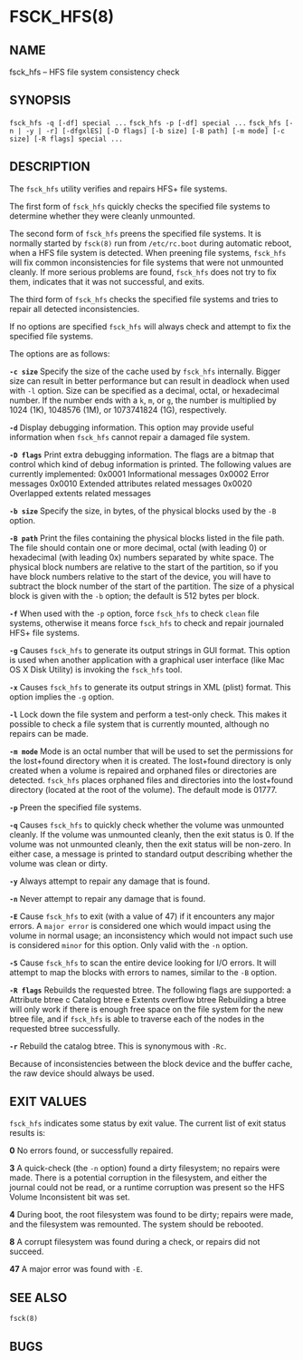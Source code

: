 # FSCK_HFS(8)

## NAME

fsck_hfs – HFS file system consistency check

## SYNOPSIS

`fsck_hfs -q [-df] special ...`
`fsck_hfs -p [-df] special ...`
`fsck_hfs [-n | -y | -r] [-dfgxlES] [-D flags] [-b size] [-B path] [-m mode] [-c size] [-R flags] special ...`

## DESCRIPTION

The `fsck_hfs` utility verifies and repairs HFS+ file systems.

The first form of `fsck_hfs` quickly checks the specified file systems to determine whether they were cleanly unmounted.

The second form of `fsck_hfs` preens the specified file systems. It is normally started by `fsck(8)` run from `/etc/rc.boot` during automatic reboot, when a HFS file system is detected. When preening file systems, `fsck_hfs` will fix common inconsistencies for file systems that were not unmounted cleanly. If more serious problems are found, `fsck_hfs` does not try to fix them, indicates that it was not successful, and exits.

The third form of `fsck_hfs` checks the specified file systems and tries to repair all detected inconsistencies.

If no options are specified `fsck_hfs` will always check and attempt to fix the specified file systems.

The options are as follows:

**`-c size`**
Specify the size of the cache used by `fsck_hfs` internally. Bigger size can result in better performance but can result in deadlock when used with `-l` option. Size can be specified as a decimal, octal, or hexadecimal number. If the number ends with a `k`, `m`, or `g`, the number is multiplied by 1024 (1K), 1048576 (1M), or 1073741824 (1G), respectively.

**`-d`**
Display debugging information. This option may provide useful information when `fsck_hfs` cannot repair a damaged file system.

**`-D flags`**
Print extra debugging information. The flags are a bitmap that control which kind of debug information is printed. The following values are currently implemented:
    0x0001  Informational messages
    0x0002  Error messages
    0x0010  Extended attributes related messages
    0x0020  Overlapped extents related messages

**`-b size`**
Specify the size, in bytes, of the physical blocks used by the `-B` option.

**`-B path`**
Print the files containing the physical blocks listed in the file path. The file should contain one or more decimal, octal (with leading 0) or hexadecimal (with leading 0x) numbers separated by white space. The physical block numbers are relative to the start of the partition, so if you have block numbers relative to the start of the device, you will have to subtract the block number of the start of the partition. The size of a physical block is given with the `-b` option; the default is 512 bytes per block.

**`-f`**
When used with the `-p` option, force `fsck_hfs` to check `clean` file systems, otherwise it means force `fsck_hfs` to check and repair journaled HFS+ file systems.

**`-g`**
Causes `fsck_hfs` to generate its output strings in GUI format. This option is used when another application with a graphical user interface (like Mac OS X Disk Utility) is invoking the `fsck_hfs` tool.

**`-x`**
Causes `fsck_hfs` to generate its output strings in XML (plist) format. This option implies the `-g` option.

**`-l`**
Lock down the file system and perform a test-only check. This makes it possible to check a file system that is currently mounted, although no repairs can be made.

**`-m mode`**
Mode is an octal number that will be used to set the permissions for the lost+found directory when it is created. The lost+found directory is only created when a volume is repaired and orphaned files or directories are detected. `fsck_hfs` places orphaned files and directories into the lost+found directory (located at the root of the volume). The default mode is 01777.

**`-p`**
Preen the specified file systems.

**`-q`**
Causes `fsck_hfs` to quickly check whether the volume was unmounted cleanly. If the volume was unmounted cleanly, then the exit status is 0. If the volume was not unmounted cleanly, then the exit status will be non-zero. In either case, a message is printed to standard output describing whether the volume was clean or dirty.

**`-y`**
Always attempt to repair any damage that is found.

**`-n`**
Never attempt to repair any damage that is found.

**`-E`**
Cause `fsck_hfs` to exit (with a value of 47) if it encounters any major errors. A `major error` is considered one which would impact using the volume in normal usage; an inconsistency which would not impact such use is considered `minor` for this option. Only valid with the `-n` option.

**`-S`**
Cause `fsck_hfs` to scan the entire device looking for I/O errors. It will attempt to map the blocks with errors to names, similar to the `-B` option.

**`-R flags`**
Rebuilds the requested btree. The following flags are supported:
    a   Attribute btree
    c   Catalog btree
    e   Extents overflow btree
Rebuilding a btree will only work if there is enough free space on the file system for the new btree file, and if `fsck_hfs` is able to traverse each of the nodes in the requested btree successfully.

**`-r`**
Rebuild the catalog btree. This is synonymous with `-Rc`.

Because of inconsistencies between the block device and the buffer cache, the raw device should always be used.

## EXIT VALUES

`fsck_hfs` indicates some status by exit value. The current list of exit status results is:

**0**
No errors found, or successfully repaired.

**3**
A quick-check (the `-n` option) found a dirty filesystem; no repairs were made. There is a potential corruption in the filesystem, and either the journal could not be read, or a runtime corruption was present so the HFS Volume Inconsistent bit was set.

**4**
During boot, the root filesystem was found to be dirty; repairs were made, and the filesystem was remounted. The system should be rebooted.

**8**
A corrupt filesystem was found during a check, or repairs did not succeed.

**47**
A major error was found with `-E`.

## SEE ALSO

`fsck(8)`

## BUGS